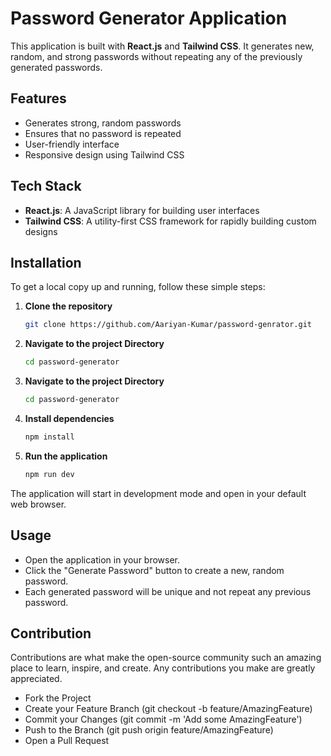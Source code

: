 # Password Generator Application

This application is built with **React.js** and **Tailwind CSS**. It generates new, random, and strong passwords without repeating any of the previously generated passwords.

## Features

- Generates strong, random passwords
- Ensures that no password is repeated
- User-friendly interface
- Responsive design using Tailwind CSS

## Tech Stack

- **React.js**: A JavaScript library for building user interfaces
- **Tailwind CSS**: A utility-first CSS framework for rapidly building custom designs

## Installation

To get a local copy up and running, follow these simple steps:

1. **Clone the repository**

   ```bash
   git clone https://github.com/Aariyan-Kumar/password-genrator.git
   ```

2. **Navigate to the project Directory**
    ```bash
    cd password-generator
    ```
3. **Navigate to the project Directory**
    ```bash
    cd password-generator
    ```
4. **Install dependencies**
    ```bash
    npm install
    ```
5. **Run the application**
    ```bash
    npm run dev
    ```

 The application will start in development mode and open in your default web browser.

 ## Usage

- Open the application in your browser.
- Click the "Generate Password" button to create a new, random password.
- Each generated password will be unique and not repeat any previous password.

## Contribution

Contributions are what make the open-source community such an amazing place to learn, inspire, and create. Any contributions you make are greatly appreciated.

- Fork the Project
- Create your Feature Branch (git checkout -b feature/AmazingFeature)
- Commit your Changes (git commit -m 'Add some AmazingFeature')
- Push to the Branch (git push origin feature/AmazingFeature)
- Open a Pull Request
